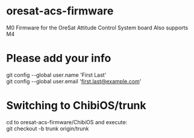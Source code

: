 # oresat-acs-firmware
M0 Firmware for the OreSat Attitude Control System board
Also supports M4

# Please add your info  

git config --global user.name 'First Last'  
git config --global user.email 'first.last@example.com'  

# Switching to ChibiOS/trunk  

cd to oresat-acs-firmware/ChibiOS and execute:  
git checkout -b trunk origin/trunk  



